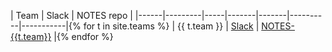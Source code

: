 <style>
table * td,th {
    width: auto;
    min-width: 0px;
    text-align: center;
    /* background-color: aqua; */
    padding: 0px;
    margin: 0px;
}

</style>

| Team | Slack | NOTES repo | 
|------|---------|-----|-------|-------|----------|-----------|{% for t in site.teams %}
| {{ t.team }} | [Slack]({{t.slack}}) | [NOTES-{{t.team}}](https://github.com/ucsb-cs156-f24/NOTES-{{t.team}}) |{% endfor %}
